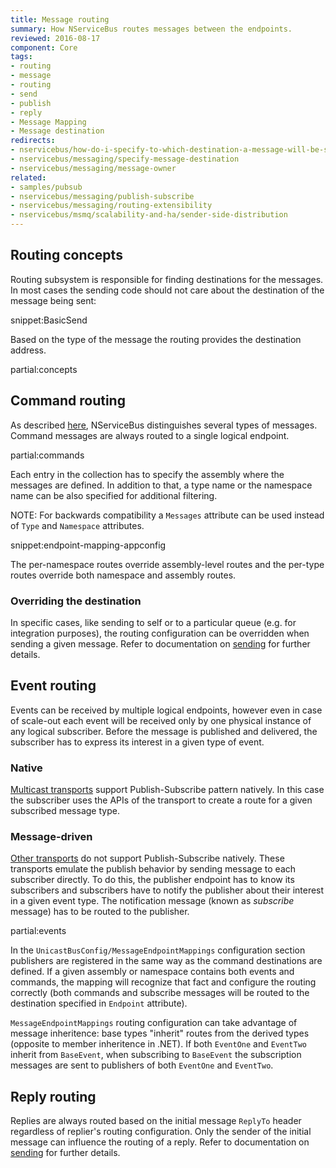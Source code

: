 ```yaml
---
title: Message routing
summary: How NServiceBus routes messages between the endpoints.
reviewed: 2016-08-17
component: Core
tags:
- routing
- message
- routing
- send
- publish
- reply
- Message Mapping
- Message destination
redirects:
- nservicebus/how-do-i-specify-to-which-destination-a-message-will-be-sent
- nservicebus/messaging/specify-message-destination
- nservicebus/messaging/message-owner
related:
- samples/pubsub
- nservicebus/messaging/publish-subscribe
- nservicebus/messaging/routing-extensibility
- nservicebus/msmq/scalability-and-ha/sender-side-distribution
---
```



## Routing concepts

Routing subsystem is responsible for finding destinations for the messages. In most cases the sending code should not care about the destination of the message being sent:

snippet:BasicSend

Based on the type of the message the routing provides the destination address.

partial:concepts


## Command routing

As described [here](/nservicebus/messaging/messages-events-commands.md), NServiceBus distinguishes several types of messages. Command messages are always routed to a single logical endpoint. 

partial:commands

Each entry in the collection has to specify the assembly where the messages are defined. In addition to that, a type name or the namespace name can be also specified for additional filtering. 

NOTE: For backwards compatibility a `Messages` attribute can be used instead of `Type` and `Namespace` attributes. 

snippet:endpoint-mapping-appconfig

The per-namespace routes override assembly-level routes and the per-type routes override both namespace and assembly routes. 


### Overriding the destination

In specific cases, like sending to self or to a particular queue (e.g. for integration purposes), the routing configuration can be overridden when sending a given message. Refer to documentation on [sending](/nservicebus/messaging/send-a-message.md) for further details.


## Event routing

Events can be received by multiple logical endpoints, however even in case of scale-out each event will be received only by one physical instance of any logical subscriber. Before the message is published and delivered, the subscriber has to express its interest in a given type of event. 


### Native

[Multicast transports](/nservicebus/transports/#types-of-transports-multicast-enabled-transports) support Publish-Subscribe pattern natively. In this case the subscriber uses the APIs of the transport to create a route for a given subscribed message type.


### Message-driven

[Other transports](/nservicebus/transports/#types-of-transports-unicast-only-transports) do not support Publish-Subscribe natively. These transports emulate the publish behavior by sending message to each subscriber directly. To do this, the publisher endpoint has to know its subscribers and subscribers have to notify the publisher about their interest in a given event type. The notification message (known as *subscribe* message) has to be routed to the publisher.

partial:events

In the `UnicastBusConfig/MessageEndpointMappings` configuration section publishers are registered in the same way as the command destinations are defined. If a given assembly or namespace contains both events and commands, the mapping will recognize that fact and configure the routing correctly (both commands and subscribe messages will be routed to the destination specified in `Endpoint` attribute).

`MessageEndpointMappings` routing configuration can take advantage of message inheritence: base types "inherit" routes from the derived types (opposite to member inheritence in .NET). If both `EventOne` and `EventTwo` inherit from `BaseEvent`, when subscribing to `BaseEvent` the subscription messages are sent to publishers of both `EventOne` and `EventTwo`.


## Reply routing

Replies are always routed based on the initial message `ReplyTo` header regardless of replier's routing configuration. Only the sender of the initial message can influence the routing of a reply. Refer to documentation on [sending](/nservicebus/messaging/send-a-message.md) for further details.
